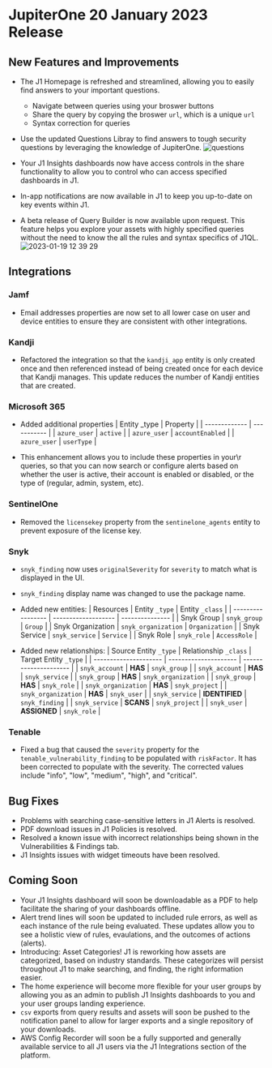 # JupiterOne  20 January 2023 Release

## New Features and Improvements
- The J1 Homepage is refreshed and streamlined, allowing you to easily find answers to your important questions. 
  - Navigate between queries using your broswer buttons
  - Share the query by copying the broswer `url`, which is a unique `url`
  - Syntax correction for queries

- Use the updated Questions Libray to find answers to tough security questions by leveraging the knowledge of JupiterOne. 
![questions](https://user-images.githubusercontent.com/112508192/213535414-75056bf0-8f0c-443f-900f-339c3fb27521.gif)
- Your J1 Insights dashboards now have access controls in the share functionality to allow you to control who can access specified dashboards in J1. 
- In-app notifications are now available in J1 to keep you up-to-date on key events within J1. 
- A beta release of Query Builder is now available upon request. This feature helps you explore your assets with highly specified queries without the need to know the all the rules and syntax specifics of J1QL.  
![2023-01-19 12 39 29](https://user-images.githubusercontent.com/112508192/213540898-12c5e1b5-5c96-40e3-922c-c2c206b0ed9b.gif)



## Integrations
### Jamf
  - Email addresses properties are now set to all lower case on user and device entities to ensure they are consistent with other integrations.

### Kandji
  - Refactored the integration so that the `kandji_app` entity is only created once and then referenced instead of being created once for each device that Kandji manages. This update reduces the number of Kandji entities that are created. 

### Microsoft 365
  - Added additional properties 
    | Entity _type | Property |
    | ------------- | ----------- |
    | `azure_user` | `active` |
    | `azure_user` | `accountEnabled` |
    | `azure_user` | `userType` |

  - This enhancement allows you to include these properties in your\r queries, so that you can now search or configure alerts based on whether the user is active, their account is enabled or disabled, or the type of  (regular, admin, system, etc).

### SentinelOne
  - Removed the `licensekey` property from the `sentinelone_agents` entity to prevent exposure of the license key.

### Snyk
  - `snyk_finding` now uses `originalSeverity` for `severity` to match what is displayed in the UI.
  - `snyk_finding` display name was changed to use the package name.
  - Added new entities:
    | Resources         | Entity `_type`      | Entity `_class` |
    | ----------------- | ------------------- | --------------- |
    | Snyk Group        | `snyk_group`        | `Group`         |
    | Snyk Organization | `snyk_organization` | `Organization`  |
    | Snyk Service      | `snyk_service`      | `Service`       |
    | Snyk Role         | `snyk_role`         | `AccessRole`    |

  - Added new relationships:
    | Source Entity `_type` | Relationship `_class` | Target Entity `_type` |
    | --------------------- | --------------------- | --------------------- |
    | `snyk_account`        | **HAS**               | `snyk_group`          |
    | `snyk_account`        | **HAS**               | `snyk_service`        |
    | `snyk_group`          | **HAS**               | `snyk_organization`   |
    | `snyk_group`          | **HAS**               | `snyk_role`           |
    | `snyk_organization`   | **HAS**               | `snyk_project`        |
    | `snyk_organization`   | **HAS**               | `snyk_user`           |
    | `snyk_service`        | **IDENTIFIED**        | `snyk_finding`        |
    | `snyk_service`        | **SCANS**             | `snyk_project`        |
    | `snyk_user`           | **ASSIGNED**          | `snyk_role`           |

### Tenable
  - Fixed a bug that caused the `severity` property for the `tenable_vulnerability_finding` to be populated with `riskFactor`. It has been corrected to populate with the severity. The corrected values include "info", "low", "medium", "high", and "critical".


## Bug Fixes
-   Problems with searching case-sensitive letters in J1 Alerts is resolved. 
-   PDF download issues in J1 Policies is resolved. 
-   Resolved a known issue with incorrect relationships being shown in the Vulnerabilities & Findings tab.
-   J1 Insights issues with widget timeouts have been resolved.

## Coming Soon

- Your J1 Insights dashboard will soon be downloadable as a PDF to help facilitate the sharing of your dashboards offline. 
- Alert trend lines will soon be updated to included rule errors, as well as each instance of the rule being evaluated. These updates allow you to see a holistic view of rules, evaulations, and the outcomes of actions (alerts). 
- Introducing: Asset Categories! J1 is reworking how assets are categorized, based on industry standards. These categorizes will persist throughout J1 to make searching, and finding, the right information easier. 
- The home experience will become more flexible for your user groups by allowing you as an admin to publish J1 Insights dashboards to you and your user groups landing experience. 
- `csv` exports from query results and assets will soon be pushed to the notification panel to allow for larger exports and a single repository of your downloads. 
- AWS Config Recorder will soon be a fully supported and generally available service to all J1 users via the J1 Integrations section of the platform.
